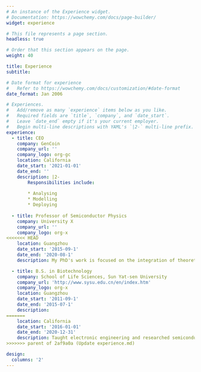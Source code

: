 ```yaml
---
# An instance of the Experience widget.
# Documentation: https://wowchemy.com/docs/page-builder/
widget: experience

# This file represents a page section.
headless: true

# Order that this section appears on the page.
weight: 40

title: Experience
subtitle:

# Date format for experience
#   Refer to https://wowchemy.com/docs/customization/#date-format
date_format: Jan 2006

# Experiences.
#   Add/remove as many `experience` items below as you like.
#   Required fields are `title`, `company`, and `date_start`.
#   Leave `date_end` empty if it's your current employer.
#   Begin multi-line descriptions with YAML's `|2-` multi-line prefix.
experience:
  - title: CEO
    company: GenCoin
    company_url: ''
    company_logo: org-gc
    location: California
    date_start: '2021-01-01'
    date_end: ''
    description: |2-
        Responsibilities include:
        
        * Analysing
        * Modelling
        * Deploying
        
  - title: Professor of Semiconductor Physics
    company: University X
    company_url: ''
    company_logo: org-x
<<<<<<< HEAD
    location: Guangzhou
    date_start: '2015-09-1'
    date_end: '2020-08-1'
    description: My PhD's work is focused on the integration of theoretical population genetics and computation models with genomic data of cancer and normal tissues.

  - title: B.S. in Biotechnology
    company: School of Life Sciences, Sun Yat-sen University
    company_url: 'http://www.sysu.edu.cn/en/index.htm'
    company_logo: org-x
    location: Guangzhou
    date_start: '2011-09-1'
    date_end: '2015-07-1'
    description: 
=======
    location: California
    date_start: '2016-01-01'
    date_end: '2020-12-31'
    description: Taught electronic engineering and researched semiconductor physics.
>>>>>>> parent of 2af9a0a (Update experience.md)

design:
  columns: '2'
---
```

